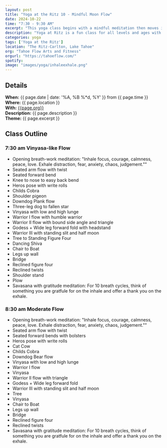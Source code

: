 ```yaml
---
layout: post
title: "Yoga at the Ritz 10 - Mindful Moon Flow"
date: 2024-10-22
time: "7:30 - 9:30 AM" 
excerpt: "This yoga class begins with a mindful meditation then moves into a moderate flow with half moon as the peak pose. The full body workout ends with a gratitude meditation during Savasana."
description: "Yoga at Ritz is a fun class for all levels and ages with flowing poses and breathwork to build stability, flexibility, and mindfulness. These classes typically follow an arc of opening awareness, warm-up stretches, standing poses, balancing poses, inversions, grounding poses, and relaxation. There are two classes, one at 7:30 and one at 8:30. I adapt each class to the students who show up." 
categories: yoga
tags: ['Yoga at the Ritz']
location: "The Ritz-Carlton, Lake Tahoe"
org: "Tahoe Flow Arts and Fitness"
orgurl: "https://tahoeflow.com/"
spotify:  
image: "images/yoga/inhaleexhale.png"
---
```



## Details

**When:** {{ page.date | date: '%A, %B %*d, %Y' }} from {{ page.time }}   
**Where:** {{ page.location }}       
**With:** [{{page.org}}]({{page.orgurl}})   
**Description:** {{ page.description }}   
**Theme:** {{ page.excerpt }}         


## Class Outline

### 7:30 am Vinyasa-like Flow

- Opening breath-work meditation: "Inhale focus, courage, calmness, peace, love. Exhale distraction, fear, anxiety, chaos, judgement."" 
- Seated arm flow with twist
- Seated forward bend
- Knee to nose to easy back bend
- Heros pose with write rolls
- Childs Cobra 
- Shoulder pigeon
- Downdog Plank flow
- Three-leg dog to fallen star
- Vinyasa with low and high lunge
- Warrior I flow with humble warrior
- Warrior II flow with bound side angle and triangle
- Godess + Wide leg forward fold with headstand
- Warrior III with standing slit and half moon
- Tree to Standing Figure Four
- Dancing Shiva
- Chair to Boat
- Legs up wall
- Bridge
- Reclined figure four
- Reclined twists
- Shoulder stand
- Plow
- Savasana with gratitude meditation: For 10 breath cycles, think of something you are gratfule for on the inhale and offer a thank you on the exhale. 
 
 
### 8:30 am Moderate Flow

- Opening breath-work meditation: "Inhale focus, courage, calmness, peace, love. Exhale distraction, fear, anxiety, chaos, judgement."" 
- Seated arm flow with twist
- Seated forward bends with bolsters
- Heros pose with write rolls
- Cat Cow
- Childs Cobra 
- Downdog Bear flow
- Vinyasa with low and high lunge
- Warrior I flow
- Vinyasa
- Warrior II flow with triangle
- Godess + Wide leg forward fold
- Warrior III with standing slit and half moon
- Tree 
- Vinyasa
- Chair to Boat
- Legs up wall
- Bridge
- Reclined figure four
- Reclined twists
- Savasana with gratitude meditation: For 10 breath cycles, think of something you are gratfule for on the inhale and offer a thank you on the exhale. 
 
